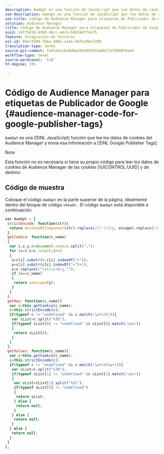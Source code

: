 ```yaml
---
description: AamGpt es una función de JavaScript que lee datos de cookies de Audience Manager y envía esa información a Google Publisher Tags.
seo-description: AamGpt es una función de JavaScript que lee datos de cookies de Audience Manager y envía esa información a Google Publisher Tags.
seo-title: Código de Audience Manager para etiquetas de Publicador de Google
solution: Audience Manager
title: Código de Audience Manager para etiquetas de Publicador de Google
uuid: 24ff5d16-b360-46cc-a4c6-6db34d7fda75
feature: Integración de terceros
exl-id: 04e74399-7b6a-400e-a1e6-94fe296e7209
translation-type: tm+mt
source-git-commit: fe01ebac8c0d0ad3630d3853e0bf32f0b00f6a44
workflow-type: tm+mt
source-wordcount: '118'
ht-degree: 19%

---
```


# Código de Audience Manager para etiquetas de Publicador de Google {#audience-manager-code-for-google-publisher-tags}

`AamGpt` es una  [!DNL JavaScript] función que lee los datos de cookies del Audience Manager y envía esa información a  [!DNL Google Publisher Tags].

>[!NOTE]
>
>Esta función no es necesaria si tiene su propio código para leer los datos de cookies de Audience Manager de las cookies [!UICONTROL UUID] y de destino.

## Código de muestra

Coloque el código `AamGpt` en la parte superior de la página, idealmente dentro del bloque de código `<head>` . El código `AamGpt` está disponible a continuación:

```js
var AamGpt = {  
 strictEncode: function(str){ 
  return encodeURIComponent(str).replace(/[!'()]/g, escape).replace(/\*/g, "%2A"); 
 }, 
 getCookie: function(c_name) 
 { 
  var i,x,y,c=document.cookie.split(";"); 
  for (i=0;i<c.length;i++) 
  { 
   x=c[i].substr(0,c[i].indexOf("=")); 
   y=c[i].substr(c[i].indexOf("=")+1); 
   x=x.replace(/^\s+|\s+$/g,""); 
   if (x==c_name) 
   { 
    return unescape(y); 
   } 
  } 
 }, 
 getKey: function(c_name){ 
  var c=this.getCookie(c_name); 
  c=this.strictEncode(c); 
  if(typeof c != "undefined" && c.match(/\w+%3D/)){ 
   var cList=c.split("%3D"); 
   if(typeof cList[0] != "undefined" && cList[0].match(/\w+/)) 
   { 
    return cList[0]; 
   } 
  }  
 }, 
 getValues: function(c_name){ 
  var c=this.getCookie(c_name); 
  c=this.strictEncode(c); 
  if(typeof c != "undefined" && c.match(/\w+%3D\w+/)){ 
   var cList=c.split("%3D"); 
   if(typeof cList[1] != "undefined" && cList[1].match(/\w+/)) 
   { 
    var vList=cList[1].split("%2C"); 
    if(typeof vList[0] != "undefined") 
    { 
     return vList; 
    } else { 
     return null; 
    }    
   } else { 
    return null; 
   } 
  } else { 
   return null; 
  } 
 } 
};
```
